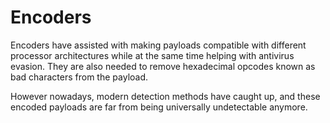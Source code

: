 # Encoders
Encoders have assisted with making payloads compatible with different processor architectures while at the same time helping with antivirus evasion. They are also needed to remove hexadecimal opcodes known as bad characters from the payload.

However nowadays, modern detection methods have caught up, and these encoded payloads are far from being universally undetectable anymore.

